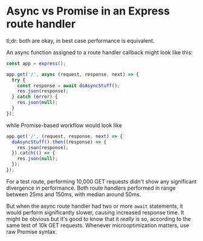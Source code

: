 # Async vs Promise in an Express route handler

tl;dr: both are okay, in best case performance is equivalent.

An async function assigned to a route handler callback might look like this:

```javascript
const app = express();

app.get('/', async (request, response, next) => {
  try {
    const response = await doAsyncStuff();
    res.json(response);
  } catch (error) {
    res.json(null);
  }
});
```

while Promise-based workflow would look like

```javascript
app.get('/', (request, response, next) => {
  doAsyncStuff().then((response) => {
    res.json(response);
  }).catch(() => {
    res.json(null);
  });
});
```

For a test route, performing 10,000 GET requests didn't show any significant
divergence in performance. Both route handlers performed in range between 25ms
and 150ms, with median around 50ms.

But when the async route handler had two or more `await` statements, it would
perform significantly slower, causing increased response time. It might be
obvious but it's good to know that it _really_ is so, according to the same
test of 10k GET requests. Whenever microoptimization matters, use raw Promise
syntax.
